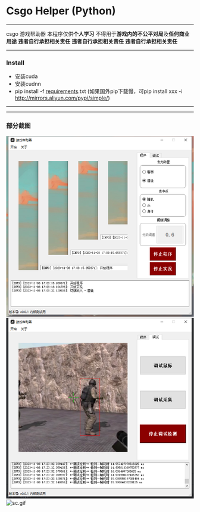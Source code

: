 # Csgo Helper (Python)
--- ---
csgo 游戏帮助器
本程序仅供**个人学习** 不得用于**游戏内的不公平对局**及**任何商业用途**
**违者自行承担相关责任** **违者自行承担相关责任** **违者自行承担相关责任**
--- ---
### Install
* 安装cuda
* 安装cudnn
* pip install -f [requirements]().txt  (如果国外pip下载慢，可pip install xxx -i http://mirrors.aliyun.com/pypi/simple/)
--- ---
--- ---
### 部分截图
![img.png](img.png)
![img_2.png](img_2.png)
![sc.gif](sc.gif)